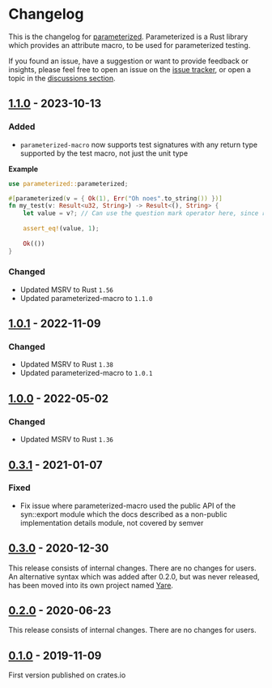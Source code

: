 # Changelog

This is the changelog for [parameterized](https://github.com/foresterre/parameterized). Parameterized is a Rust library
which provides an attribute macro, to be used for parameterized testing.

If you found an issue, have a suggestion or want to provide feedback or insights, please feel free to open an issue on
the [issue tracker](https://github.com/foresterre/parameterized/issues), or open a topic in the [discussions section](https://github.com/foresterre/parameterized/discussions).

## [1.1.0] - 2023-10-13

### Added

* `parameterized-macro` now supports test signatures with any return type supported by the test macro, not just the unit type

**Example**

```rust
use parameterized::parameterized;

#[parameterized(v = { Ok(1), Err("Oh noes".to_string()) })]
fn my_test(v: Result<u32, String>) -> Result<(), String> {
    let value = v?; // Can use the question mark operator here, since return type is Result, which implements the Termination trait
    
    assert_eq!(value, 1);
    
    Ok(())
}
```

### Changed

* Updated MSRV to Rust `1.56`
* Updated parameterized-macro to `1.1.0`

[1.1.0]: https://github.com/foresterre/parameterized/releases/tag/v1.1.0

## [1.0.1] - 2022-11-09

### Changed

* Updated MSRV to Rust `1.38`
* Updated parameterized-macro to `1.0.1`

[1.0.1]: https://github.com/foresterre/parameterized/releases/tag/v1.0.1

## [1.0.0] - 2022-05-02

### Changed

* Updated MSRV to Rust `1.36`

[1.0.0]: https://github.com/foresterre/parameterized/releases/tag/v1.0.0

## [0.3.1] - 2021-01-07

### Fixed

* Fix issue where parameterized-macro used the public API of the syn::export module which the docs described as 
a non-public implementation details module, not covered by semver


[0.3.1]: https://github.com/foresterre/parameterized/releases/tag/v0.3.1

## [0.3.0] - 2020-12-30

This release consists of internal changes. There are no changes for users.
An alternative syntax which was added after 0.2.0, but was never released,
has been moved into its own project named [Yare](https://github.com/foresterre/yare). 

[0.3.0]: https://github.com/foresterre/parameterized/releases/tag/v0.3.0

## [0.2.0] - 2020-06-23

This release consists of internal changes. There are no changes for users.

[0.2.0]: https://github.com/foresterre/parameterized/releases/tag/v0.2.0

## [0.1.0] - 2019-11-09

First version published on crates.io

[0.1.0]: https://github.com/foresterre/parameterized/releases/tag/v0.1.0
